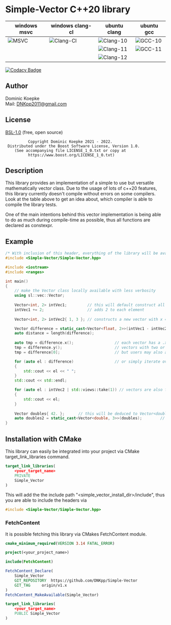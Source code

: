 # Simple-Vector C++20 library

|windows msvc | windows clang-cl | ubuntu clang | ubuntu gcc|
-------------|------------------|--------------|--------------
| ![MSVC](https://github.com/DNKpp/Simple-Vector/workflows/Build%20&%20Test%20-%20MSVC/badge.svg) | ![Clang-Cl](https://github.com/DNKpp/Simple-Vector/workflows/Build%20&%20Test%20-%20Clang-Cl/badge.svg) | ![Clang-10](https://github.com/DNKpp/Simple-Vector/workflows/Build%20&%20Test%20-%20Clang-10/badge.svg) | ![GCC-10](https://github.com/DNKpp/Simple-Vector/workflows/Build%20&%20Test%20-%20GCC-10/badge.svg) |
|			|					| ![Clang-11](https://github.com/DNKpp/Simple-Vector/actions/workflows/build_and_test-Clang-11.yml/badge.svg) | ![GCC-11](https://github.com/DNKpp/Simple-Vector/actions/workflows/build_and_test-GCC-11.yml/badge.svg) |
|			|					| ![Clang-12](https://github.com/DNKpp/Simple-Vector/actions/workflows/build_and_test-Clang-12.yml/badge.svg) |	|

[![Codacy Badge](https://app.codacy.com/project/badge/Grade/ba448bbe4bc04b6289e24d302b68ef44)](https://www.codacy.com/gh/DNKpp/Simple-Vector/dashboard?utm_source=github.com&amp;utm_medium=referral&amp;utm_content=DNKpp/Simple-Vector&amp;utm_campaign=Badge_Grade)

## Author
Dominic Koepke  
Mail: [DNKpp2011@gmail.com](mailto:dnkpp2011@gmail.com)

## License

[BSL-1.0](https://github.com/DNKpp/Simple-Log/blob/master/LICENSE_1_0.txt) (free, open source)

```text
          Copyright Dominic Koepke 2021 - 2022.
 Distributed under the Boost Software License, Version 1.0.
    (See accompanying file LICENSE_1_0.txt or copy at
          https://www.boost.org/LICENSE_1_0.txt)
```

## Description
This library provides an implementation of a simple to use but versatile mathematically vector class. Due to the usage of lots of c++20 features, this library currently doesn't compile without errors on some compilers. Look at the table above to get an idea about, which compiler is able to compile the library tests.

One of the main intentions behind this vector implementation is being able to do as much during compile-time as possible, thus all functions are declared as constexpr.

## Example
```cpp
/* With inclusion of this header, everything of the library will be available.*/
#include <Simple-Vector/Simple-Vector.hpp>

#include <iostream>
#include <ranges>

int main()
{
	// make the Vector class locally available with less verbosity 
	using sl::vec::Vector;
	
	Vector<int, 2> intVec1;			// this will default construct all elements to 0
	intVec1 += 2;					// adds 2 to each element
	
	Vector<int, 2> intVec2{ 1, 3 }; // constructs a new vector with x == 1 and y == 3

	Vector difference = static_cast<Vector<float, 2>>(intVec1 - intVec2);	// binary vector + and - arithmetic is possible as well as casting to vectors with other value types
	auto distance = length(difference);										// length is a free function, which is luckily available due to ADL even if it sits in the sl::vec namespace
	
	auto tmp = difference.x();					// each vector has a .x() member function, which returns a ref to the first element
	tmp = difference.y();						// vectors with two or more dimensions also have a y.() function; lastly vectors with three or more dimensions have a .z() function
	tmp = difference[0];						// but users may also access the elements via operator []

	for (auto el : difference)					// or simply iterate over each element
	{
		std::cout << el << " ";
	}
	std::cout << std::endl;

	for (auto el : intVec2 | std::views::take(1)) // vectors are also fully compatible to the new ranges or the older stl algorithms
	{
		std::cout << el;
	}
	
	Vector doubles{ 42. };		// this will be deduced to Vector<double, 1>
	auto doubles2 = static_cast<Vector<double, 3>>(doubles);		// casting between different dimensions is also possible
}
```

## Installation with CMake
This library can easily be integrated into your project via CMake target_link_libraries command.

```cmake
target_link_libraries(
	<your_target_name>
	PRIVATE
	Simple_Vector
)
```
This will add the the include path "<simple_vector_install_dir>/include", thus you are able to include the headers via
```cpp
#include <Simple-Vector/Simple-Vector.hpp>
```

### FetchContent
It is possible fetching this library via CMakes FetchContent module.

```cmake
cmake_minimum_required(VERSION 3.14 FATAL_ERROR)

project(<your_project_name>)

include(FetchContent)

FetchContent_Declare(
	Simple_Vector
	GIT_REPOSITORY	https://github.com/DNKpp/Simple-Vector
	GIT_TAG		origin/v1.x
)
FetchContent_MakeAvailable(Simple_Vector)

target_link_libraries(
	<your_target_name>
	PUBLIC Simple_Vector
)
```
